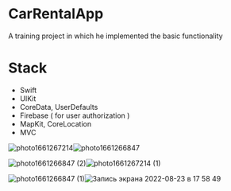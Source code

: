 # CarRentalApp
A training project in which he implemented the basic functionality
# Stack
+ Swift
+ UIKit
+ CoreData, UserDefaults
+ Firebase ( for user authorization )
+ MapKit, CoreLocation
+ MVC


![photo1661267214](https://user-images.githubusercontent.com/106280340/186195294-df8f83e0-da6c-4ec5-a694-c674798177d0.jpeg)![photo1661266847](https://user-images.githubusercontent.com/106280340/186195401-cede3c26-3cc1-405c-acbc-77dda20148e7.jpeg)

![photo1661266847 (2)](https://user-images.githubusercontent.com/106280340/186195514-4abd00b6-a12b-4b67-9444-d4f8319307fb.jpeg)![photo1661267214 (1)](https://user-images.githubusercontent.com/106280340/186195643-c6381f0a-366c-4230-8937-670c7ae7cf9f.jpeg)

![photo1661266847 (1)](https://user-images.githubusercontent.com/106280340/186195698-d1a5103f-3fba-472c-ae7c-e171ed067a52.jpeg)![Запись экрана 2022-08-23 в 17 58 49](https://user-images.githubusercontent.com/106280340/186197169-3e305cd1-a492-46f3-b986-831c2fb47871.gif)




